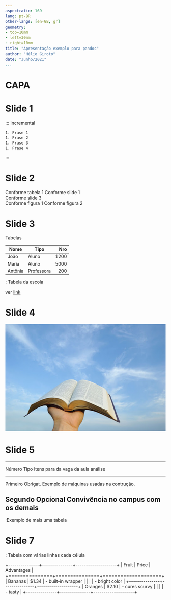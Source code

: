 ```yaml
---
aspectratio: 169
lang: pt-BR
other‐langs: [en-GB, gr]
geometry:
- top=10mm
- left=30mm
- right=10mm
title: "Apresentação exemplo para pandoc"
author: "Hélio Giroto"
date: "Junho/2021"
...
```


# CAPA



# Slide 1 

::: incremental

	1. Frase 1
	1. Frase 2
	1. Frase 3
	1. Frase 4

:::

# Slide 2 

 Conforme tabela 1 
 Conforme slide 1  
 Conforme slide 3  
 Conforme figura 1 
 Conforme figura 2 

# Slide 3 

Tabelas

| Nome | Tipo | Nro |
|---|---|---:|
| João | Aluno | 1200 |
| Maria | Aluno | 5000 |
| Antônia | Professora | 200 |

: Tabela da escola

ver [link][link4]



# Slide 4

![Bíblia na Mão](fig2.jpg)


# Slide 5 

---------------------------------------
Número   Tipo     Itens para
da vaga  da aula  análise
-------- -------- ---------------------
Primeiro Obrigat. Exemplo de máquinas
                  usadas na contrução.

Segundo  Opcional Convivência no
                  campus com os demais
---------------------------------------

:Exemplo de mais uma tabela 



# Slide 7

: Tabela com várias linhas cada célula

+---------------+---------------+--------------------+
| Fruit         | Price         | Advantages         |
+===============+===============+====================+
| Bananas       | $1.34         | - built-in wrapper |
|               |               | - bright color     |
+---------------+---------------+--------------------+
| Oranges       | $2.10         | - cures scurvy     |
|               |               | - tasty            |
+---------------+---------------+--------------------+


[link4]:https://github.com/HelioGiroto

